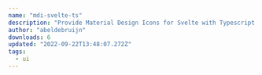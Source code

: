 ```yaml
---
name: "mdi-svelte-ts"
description: "Provide Material Design Icons for Svelte with Typescript support."
author: "abeldebruijn"
downloads: 6
updated: "2022-09-22T13:48:07.272Z"
tags: 
  - ui
---
```

